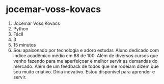 # jocemar-voss-kovacs
1. Jocemar Voss Kovacs
2. Python
3. Fácil
4. 3 
5. 15 minutos
6. Sou apaixonado por tecnologia e adoro estudar. Aluno dedicado com indice acadêmico médio em 88 de 100. Além de diversos cursos que venho fazendo para me aperfeiçoar e melhor servir as demandas do mercado. Além de um feedback de todos que me rodeiam dizem que sou muito criativo. Diria inovativo. Estou disponível para aprender e servir.
